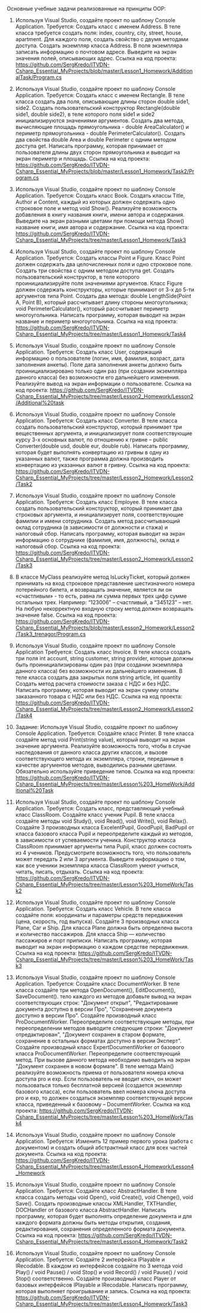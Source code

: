 Основные учебные задачи реализованные на принципы OOP:

1. Используя Visual Studio, создайте проект по шаблону Console Application.
Требуется: Создать класс с именем Address.
В теле класса требуется создать поля: index, country, city, street, house, apartment. Для каждого
поля, создать свойство с двумя методами доступа.
Создать экземпляр класса Address.
В поля экземпляра записать информацию о почтовом адресе.
Выведите на экран значения полей, описывающих адрес.
Ссылка на код проекта: https://github.com/SergKredo/ITVDN-Csharp_Essential_MyProjects/blob/master/Lesson1_Homework/AdditionalTask/Program.cs


2. Используя Visual Studio, создайте проект по шаблону Console Application.
Требуется: Создать класс с именем Rectangle.
В теле класса создать два поля, описывающие длины сторон double side1, side2.
Создать пользовательский конструктор Rectangle(double side1, double side2), в теле которого
поля side1 и side2 инициализируются значениями аргументов.
Создать два метода, вычисляющие площадь прямоугольника - double AreaCalculator() и периметр
прямоугольника - double PerimeterCalculator().
Создать два свойства double Area и double Perimeter с одним методом доступа get.
Написать программу, которая принимает от пользователя длины двух сторон прямоугольника и выводит
на экран периметр и площадь.
Ссылка на код проекта: https://github.com/SergKredo/ITVDN-Csharp_Essential_MyProjects/blob/master/Lesson1_Homework/Task2/Program.cs


3. Используя Visual Studio, создайте проект по шаблону Console Application. Требуется: Создать класс Book. Создать классы Title, Author и Content, каждый из которых должен содержать одно строковое поле и метод void Show(). Реализуйте возможность добавления в книгу названия книги, имени автора и содержания. Выведите на экран разными цветами при помощи метода Show() название книги, имя автора и содержание.
Ссылка на код проекта: https://github.com/SergKredo/ITVDN-Csharp_Essential_MyProjects/tree/master/Lesson1_Homework/Task3


4. Используя Visual Studio, создайте проект по шаблону Console Application. Требуется: Создать классы Point и Figure. Класс Point должен содержать два целочисленных поля и одно строковое поле. Создать три свойства с одним методом доступа get. Создать пользовательский конструктор, в теле которого проинициализируйте поля значениями аргументов. Класс Figure должен содержать конструкторы, которые принимают от 3-х до 5-ти аргументов типа Point. Создать два метода: double LengthSide(Point A, Point B), который рассчитывает длину стороны многоугольника; void PerimeterCalculator(), который рассчитывает периметр многоугольника. Написать программу, которая выводит на экран название и периметр многоугольника.
Ссылка на код проекта: https://github.com/SergKredo/ITVDN-Csharp_Essential_MyProjects/tree/master/Lesson1_Homework/Task4


5. Используя Visual Studio, создайте проект по шаблону Console Application.
Требуется:
Создать класс User, содержащий информацию о пользователе (логин, имя, фамилия, возраст, дата
заполнения анкеты). Поле дата заполнения анкеты должно быть проинициализировано только один раз
(при создании экземпляра данного класса) без возможности его дальнейшего изменения.
Реализуйте вывод на экран информации о пользователе.
Ссылка на код проекта: https://github.com/SergKredo/ITVDN-Csharp_Essential_MyProjects/tree/master/Lesson2_Homework/Lesson2/Additional%20task


6. Используя Visual Studio, создайте проект по шаблону Console Application. Требуется: Создать класс Converter. В теле класса создать пользовательский конструктор, который принимает три вещественных аргумента, и инициализирует поля соответствующие курсу 3-х основных валют, по отношению к гривне – public Converter(double usd, double eur, double rub). Написать программу, которая будет выполнять конвертацию из гривны в одну из указанных валют, также программа должна производить конвертацию из указанных валют в гривну.
Ссылка на код проекта: https://github.com/SergKredo/ITVDN-Csharp_Essential_MyProjects/tree/master/Lesson2_Homework/Lesson2/Task2


7. Используя Visual Studio, создайте проект по шаблону Console Application. Требуется: Создать класс Employee. В теле класса создать пользовательский конструктор, который принимает два строковых аргумента, и инициализирует поля, соответствующие фамилии и имени сотрудника. Создать метод рассчитывающий оклад сотрудника (в зависимости от должности и стажа) и налоговый сбор. Написать программу, которая выводит на экран информацию о сотруднике (фамилия, имя, должность), оклад и налоговый сбор.
Ссылка на код проекта: https://github.com/SergKredo/ITVDN-Csharp_Essential_MyProjects/tree/master/Lesson2_Homework/Lesson2/Task3


8. В классе MyClass реализуйте метод IsLuckyTicket, который должен принимать на вход строковое представление шестизначного номера лотерейного билета,
        и возвращать значение, является ли он «счастливым» - то есть, равна ли сумма первых трех цифр сумме остальных трех. Например: “123006” – счастливый,
        а “345123” – нет. На любую некорректную входную строку метод должен возвращать значение false.
 Ссылка на код проекта: https://github.com/SergKredo/ITVDN-Csharp_Essential_MyProjects/blob/master/Lesson2_Homework/Lesson2/Task3_trenagor/Program.cs
 
 
9. Используя Visual Studio, создайте проект по шаблону Console Application Требуется: Создать класс Invoice. В теле класса создать три поля int account, string customer, string provider, которые должны быть проинициализированы один раз (при создании экземпляра данного класса) без возможности их дальнейшего изменения. В теле класса создать два закрытых поля string article, int quantity Создать метод расчета стоимости заказа с НДС и без НДС. Написать программу, которая выводит на экран сумму оплаты заказанного товара с НДС или без НДС.
Ссылка на код проекта: https://github.com/SergKredo/ITVDN-Csharp_Essential_MyProjects/tree/master/Lesson2_Homework/Lesson2/Task4


10. Задание: Используя Visual Studio, создайте проект по шаблону Console Application. Требуется: Создайте класс Printer. В теле класса создайте метод void Print(string value), который выводит на экран значение аргумента. Реализуйте возможность того, чтобы в случае наследования от данного класса других классов, и вызове соответствующего метода их экземпляра, строки, переданные в качестве аргументов методов, выводились разными цветами. Обязательно используйте приведение типов.
Ссылка на код проекта: https://github.com/SergKredo/ITVDN-Csharp_Essential_MyProjects/tree/master/Lesson%203_HomeWork/Additional%20Task


11. Используя Visual Studio, создайте проект по шаблону Console Application. Требуется: Создать класс, представляющий учебный класс ClassRoom. Создайте класс ученик Pupil. В теле класса создайте методы void Study(), void Read(), void Write(), void Relax(). Создайте 3 производных класса ExcelentPupil, GoodPupil, BadPupil от класса базового класса Pupil и переопределите каждый из методов, в зависимости от успеваемости ученика. Конструктор класса ClassRoom принимает аргументы типа Pupil, класс должен состоять из 4 учеников. Предусмотрите возможность того, что пользователь может передать 2 или 3 аргумента. Выведите информацию о том, как все ученики экземпляра класса ClassRoom умеют учиться, читать, писать, отдыхать.
Ссылка на код проекта: https://github.com/SergKredo/ITVDN-Csharp_Essential_MyProjects/tree/master/Lesson%203_HomeWork/Task2


12. Используя Visual Studio, создайте проект по шаблону Console Application. Требуется: Создать класс Vehicle. В теле класса создайте поля: координаты и параметры средств передвижения (цена, скорость, год выпуска). Создайте 3 производных класса Plane, Саг и Ship. Для класса Plane должна быть определена высота и количество пассажиров. Для класса Ship — количество пассажиров и порт приписки. Написать программу, которая выводит на экран информацию о каждом средстве передвижения.
Ссылка на код проекта: https://github.com/SergKredo/ITVDN-Csharp_Essential_MyProjects/tree/master/Lesson%203_HomeWork/Task3


13. Используя Visual Studio, создайте проект по шаблону Console Application. Требуется: Создайте класс DocumentWorker. В теле класса создайте три метода OpenDocument(), EditDocument(), SaveDocument(). тело каждого из методов добавьте вывод на экран соответствующих строк: "Документ открыт", "Редактирование документа доступно в версии Про", "Сохранение документа доступно в версии Про". Создайте производный класс ProDocumentWorker. Переопределите соответствующие методы, при переопределении методов выводите следующие строки: "Документ отредактирован", "Документ сохранен в старом формате, сохранение в остальных форматах доступно в версии Эксперт". Создайте производный класс ExpertDocumentWorker от базового класса ProDocumentWorker. Переопределите соответствующий метод. При вызове данного метода необходимо выводить на экран "Документ сохранен в новом формате". В теле метода Main() реализуйте возможность приема от пользователя номера ключа доступа pro и exp. Если пользователь не вводит ключ, он может пользоваться только бесплатной версией (создается экземпляр базового класса), если пользователь ввел номера ключа доступа pro и exp, то должен создаться экземпляр соответствующей версии класса, приведенный к базовому – DocumentWorker.
Ссылка на код проекта: https://github.com/SergKredo/ITVDN-Csharp_Essential_MyProjects/tree/master/Lesson%203_HomeWork/Task4


14. Используя Visual Studio, создайте проект по шаблону Console Application. Требуется: Изменить 12 пример первого урока (работа с документом) и создать общий абстрактный класс для всех частей документа.
Ссылка на код проекта: https://github.com/SergKredo/ITVDN-Csharp_Essential_MyProjects/tree/master/Lesson4_Homework/Lesson4_Homework


15. Используя Visual Studio, создайте проект по шаблону Console Application. Требуется: Создайте класс AbstractHandler. В теле класса создать методы void Open(), void Create(), void Chenge(), void Save(). Создать производные классы XMLHandler, TXTHandler, DOCHandler от базового класса AbstractHandler. Написать программу, которая будет выполнять определение документа и для каждого формата должны быть методы открытия, создания, редактирования, сохранения определенного формата документа.
Ссылка на код проекта: https://github.com/SergKredo/ITVDN-Csharp_Essential_MyProjects/tree/master/Lesson4_Homework/Task2


16. Используя Visual Studio, создайте проект по шаблону Console Application. Требуется: Создайте 2 интерфейса IPlayable и IRecodable. В каждом из интерфейсов создайте по 3 метода void Play() / void Pause() / void Stop() и void Record() / void Pause() / void Stop() соответственно. Создайте производный класс Player от базовых интерфейсов IPlayable и IRecodable. Написать программу, которая выполняет проигрывание и запись.
Ссылка на код проекта: https://github.com/SergKredo/ITVDN-Csharp_Essential_MyProjects/tree/master/Lesson4_Homework/Task3


